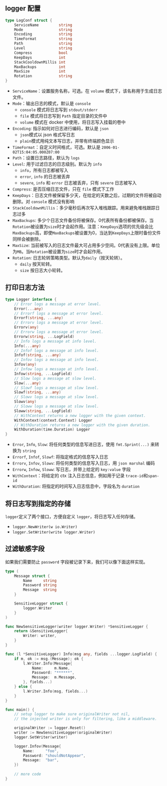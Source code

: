 ## logger 配置

```go
type LogConf struct {
	ServiceName         string              
	Mode                string              
	Encoding            string              
	TimeFormat          string              
	Path                string              
	Level               string              
	Compress            bool                
	KeepDays            int                 
	StackCooldownMillis int                 
	MaxBackups          int                 
	MaxSize             int                 
	Rotation            string              
}
```

- `ServiceName`：设置服务名称，可选。在 `volume` 模式下，该名称用于生成日志文件。
- `Mode`：输出日志的模式，默认是 `console`
  - `console` 模式将日志写到 `stdout/stderr`
  - `file` 模式将日志写到 `Path` 指定目录的文件中
  - `volume` 模式在 docker 中使用，将日志写入挂载的卷中
- `Encoding`: 指示如何对日志进行编码，默认是 `json`
  - `json`模式以 json 格式写日志
  - `plain`模式用纯文本写日志，并带有终端颜色显示
- `TimeFormat`：自定义时间格式，可选。默认是 `2006-01-02T15:04:05.000Z07:00`
- `Path`：设置日志路径，默认为 `logs`
- `Level`: 用于过滤日志的日志级别。默认为 `info`
  - `info`，所有日志都被写入
  - `error`, `info` 的日志被丢弃
  - `severe`, `info` 和 `error` 日志被丢弃，只有 `severe` 日志被写入
- `Compress`: 是否压缩日志文件，只在 `file` 模式下工作
- `KeepDays`：日志文件被保留多少天，在给定的天数之后，过期的文件将被自动删除。对 `console` 模式没有影响
- `StackCooldownMillis`：多少毫秒后再次写入堆栈跟踪。用来避免堆栈跟踪日志过多
- `MaxBackups`: 多少个日志文件备份将被保存。0代表所有备份都被保存。当`Rotation`被设置为`size`时才会起作用。注意：`KeepDays`选项的优先级会比`MaxBackups`高，即使`MaxBackups`被设置为0，当达到`KeepDays`上限时备份文件同样会被删除。
- `MaxSize`: 当前被写入的日志文件最大可占用多少空间。0代表没有上限。单位为`MB`。当`Rotation`被设置为`size`时才会起作用。
- `Rotation`: 日志轮转策略类型。默认为`daily`（按天轮转）。
  - `daily` 按天轮转。
  - `size` 按日志大小轮转。


## 打印日志方法

```go
type Logger interface {
	// Error logs a message at error level.
	Error(...any)
	// Errorf logs a message at error level.
	Errorf(string, ...any)
	// Errorv logs a message at error level.
	Errorv(any)
	// Errorw logs a message at error level.
	Errorw(string, ...LogField)
	// Info logs a message at info level.
	Info(...any)
	// Infof logs a message at info level.
	Infof(string, ...any)
	// Infov logs a message at info level.
	Infov(any)
	// Infow logs a message at info level.
	Infow(string, ...LogField)
	// Slow logs a message at slow level.
	Slow(...any)
	// Slowf logs a message at slow level.
	Slowf(string, ...any)
	// Slowv logs a message at slow level.
	Slowv(any)
	// Sloww logs a message at slow level.
	Sloww(string, ...LogField)
	// WithContext returns a new logger with the given context.
	WithContext(context.Context) Logger
	// WithDuration returns a new logger with the given duration.
	WithDuration(time.Duration) Logger
}
```

- `Error`, `Info`, `Slow`: 将任何类型的信息写进日志，使用 `fmt.Sprint(...)` 来转换为 `string`
- `Errorf`, `Infof`, `Slowf`: 将指定格式的信息写入日志
- `Errorv`, `Infov`, `Slowv`: 将任何类型的信息写入日志，用 `json marshal` 编码
- `Errorw`, `Infow`, `Sloww`: 写日志，并带上给定的 `key:value` 字段
- `WithContext`：将给定的 ctx 注入日志信息，例如用于记录 `trace-id`和`span-id`
- `WithDuration`: 将指定的时间写入日志信息中，字段名为 `duration`

## 将日志写到指定的存储

`logger`定义了两个接口，方便自定义 `logger`，将日志写入任何存储。

- `logger.NewWriter(w io.Writer)`
- `logger.SetWriter(write logger.Writer)`

## 过滤敏感字段

如果我们需要防止  `password` 字段被记录下来，我们可以像下面这样实现。

```go
type (
	Message struct {
		Name     string
		Password string
		Message  string
	}

	SensitiveLogger struct {
		logger.Writer
	}
)

func NewSensitiveLogger(writer logger.Writer) *SensitiveLogger {
	return &SensitiveLogger{
		Writer: writer,
	}
}

func (l *SensitiveLogger) Info(msg any, fields ...logger.LogField) {
	if m, ok := msg.(Message); ok {
		l.Writer.Info(Message{
			Name:     m.Name,
			Password: "******",
			Message:  m.Message,
		}, fields...)
	} else {
		l.Writer.Info(msg, fields...)
	}
}

func main() {
	// setup logger to make sure originalWriter not nil,
	// the injected writer is only for filtering, like a middleware.

	originalWriter := logger.Reset()
	writer := NewSensitiveLogger(originalWriter)
	logger.SetWriter(writer)

	logger.Infov(Message{
		Name:     "foo",
		Password: "shouldNotAppear",
		Message:  "bar",
	})
  
	// more code
}
```